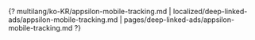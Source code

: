 {? multilang/ko-KR/appsilon-mobile-tracking.md | localized/deep-linked-ads/appsilon-mobile-tracking.md | pages/deep-linked-ads/appsilon-mobile-tracking.md ?}
